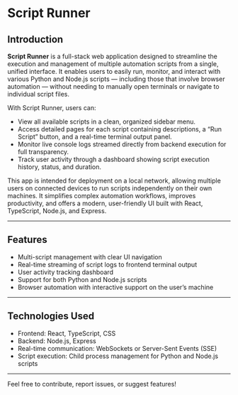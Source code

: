 # Script Runner

## Introduction

**Script Runner** is a full-stack web application designed to streamline the execution and management of multiple automation scripts from a single, unified interface. It enables users to easily run, monitor, and interact with various Python and Node.js scripts — including those that involve browser automation — without needing to manually open terminals or navigate to individual script files.

With Script Runner, users can:

- View all available scripts in a clean, organized sidebar menu.
- Access detailed pages for each script containing descriptions, a “Run Script” button, and a real-time terminal output panel.
- Monitor live console logs streamed directly from backend execution for full transparency.
- Track user activity through a dashboard showing script execution history, status, and duration.

This app is intended for deployment on a local network, allowing multiple users on connected devices to run scripts independently on their own machines. It simplifies complex automation workflows, improves productivity, and offers a modern, user-friendly UI built with React, TypeScript, Node.js, and Express.

---

## Features

- Multi-script management with clear UI navigation
- Real-time streaming of script logs to frontend terminal output
- User activity tracking dashboard
- Support for both Python and Node.js scripts
- Browser automation with interactive support on the user’s machine

---

## Technologies Used

- Frontend: React, TypeScript, CSS
- Backend: Node.js, Express
- Real-time communication: WebSockets or Server-Sent Events (SSE)
- Script execution: Child process management for Python and Node.js scripts

---

Feel free to contribute, report issues, or suggest features!
